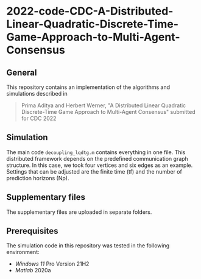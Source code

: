 # 2022-code-CDC-A-Distributed-Linear-Quadratic-Discrete-Time-Game-Approach-to-Multi-Agent-Consensus

## General
This repository contains an implementation of the algorithms and simulations described in 
> Prima Aditya and Herbert Werner, "A Distributed Linear Quadratic Discrete-Time Game Approach to Multi-Agent Consensus" submitted for CDC 2022

## Simulation
The main code `decoupling_lqdtg.m` contains everything in one file. This distributed framework depends on the predefined communication graph structure. In this case, we took four vertices and six edges as an example. Settings that can be adjusted are the finite time (tf) and the number of prediction horizons (Np).

## Supplementary files
The supplementary files are uploaded in separate folders. 

## Prerequisites
The simulation code in this repository was tested in the following environment:
- *Windows 11* Pro Version 21H2
- *Matlab* 2020a
